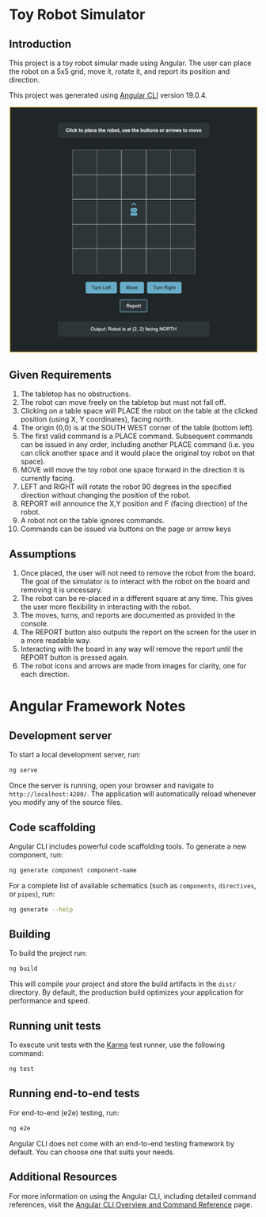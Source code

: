 # Toy Robot Simulator

## Introduction

This project is a toy robot simular made using Angular. The user can place the robot on a 5x5 grid, move it, rotate it, and report its position and direction. 

This project was generated using [Angular CLI](https://github.com/angular/angular-cli) version 19.0.4.

![Game Board Example](src/assets/images/game-board-example.png)

## Given Requirements

1. The tabletop has no obstructions.
2. The robot can move freely on the tabletop but must not fall off.
3. Clicking on a table space will PLACE the robot on the table at the clicked position (using X, Y coordinates), facing north.
4. The origin (0,0) is at the SOUTH WEST corner of the table (bottom left).
5. The first valid command is a PLACE command. Subsequent commands can be issued in any order, including another PLACE command (i.e. you can click another space and it would place the original toy robot on that space).
6. MOVE will move the toy robot one space forward in the direction it is currently facing.
7. LEFT and RIGHT will rotate the robot 90 degrees in the specified direction without changing the position of the robot.
8. REPORT will announce the X,Y position and F (facing direction) of the robot.
9. A robot not on the table ignores commands.
10. Commands can be issued via buttons on the page or arrow keys 

## Assumptions

1. Once placed, the user will not need to remove the robot from the board. The goal of the simulator is to interact with the robot on the board and removing it is uncessary. 
2. The robot can be re-placed in a different square at any time. This gives the user more flexibility in interacting with the robot. 
3. The moves, turns, and reports are documented as provided in the console.
4. The REPORT button also outputs the report on the screen for the user in a more readable way. 
5. Interacting with the board in any way will remove the report until the REPORT button is pressed again. 
6. The robot icons and arrows are made from images for clarity, one for each direction. 

# Angular Framework Notes

## Development server

To start a local development server, run:

```bash
ng serve
```

Once the server is running, open your browser and navigate to `http://localhost:4200/`. The application will automatically reload whenever you modify any of the source files.

## Code scaffolding

Angular CLI includes powerful code scaffolding tools. To generate a new component, run:

```bash
ng generate component component-name
```

For a complete list of available schematics (such as `components`, `directives`, or `pipes`), run:

```bash
ng generate --help
```

## Building

To build the project run:

```bash
ng build
```

This will compile your project and store the build artifacts in the `dist/` directory. By default, the production build optimizes your application for performance and speed.

## Running unit tests

To execute unit tests with the [Karma](https://karma-runner.github.io) test runner, use the following command:

```bash
ng test
```

## Running end-to-end tests

For end-to-end (e2e) testing, run:

```bash
ng e2e
```

Angular CLI does not come with an end-to-end testing framework by default. You can choose one that suits your needs.

## Additional Resources

For more information on using the Angular CLI, including detailed command references, visit the [Angular CLI Overview and Command Reference](https://angular.dev/tools/cli) page.
